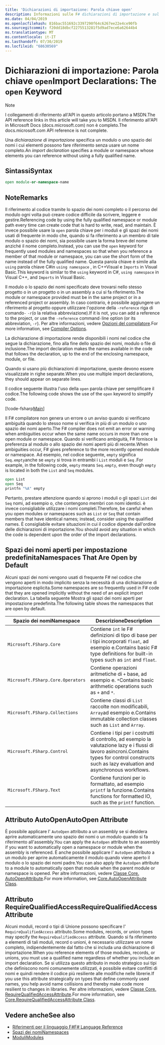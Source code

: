 ```yaml
---
title: 'Dichiarazioni di importazione: Parola chiave open'
description: Informazioni sulle F# dichiarazioni di importazione e sul modo in cui specificano un modulo o uno spazio dei nomi i cui elementi possono fare riferimento senza usare un nome completo.
ms.date: 04/04/2019
ms.openlocfilehash: 816bac551692c3397290f64c6267ee22e4ce90fb
ms.sourcegitcommit: f20dd18dbcf2275513281f5d9ad7ece6a62644b4
ms.translationtype: MT
ms.contentlocale: it-IT
ms.lasthandoff: 07/30/2019
ms.locfileid: "68630569"
---
```

# <a name="import-declarations-the-open-keyword"></a><span data-ttu-id="5a45f-103">Dichiarazioni di importazione: Parola chiave `open`</span><span class="sxs-lookup"><span data-stu-id="5a45f-103">Import Declarations: The `open` Keyword</span></span>

> [!NOTE]
> <span data-ttu-id="5a45f-104">I collegamenti di riferimento all'API in questo articolo portano a MSDN.</span><span class="sxs-lookup"><span data-stu-id="5a45f-104">The API reference links in this article will take you to MSDN.</span></span>  <span data-ttu-id="5a45f-105">Il riferimento all'API in Microsoft Docs (docs.microsoft.com) non è completo.</span><span class="sxs-lookup"><span data-stu-id="5a45f-105">The docs.microsoft.com API reference is not complete.</span></span>

<span data-ttu-id="5a45f-106">Una *dichiarazione di importazione* specifica un modulo o uno spazio dei nomi i cui elementi possono fare riferimento senza usare un nome completo.</span><span class="sxs-lookup"><span data-stu-id="5a45f-106">An *import declaration* specifies a module or namespace whose elements you can reference without using a fully qualified name.</span></span>

## <a name="syntax"></a><span data-ttu-id="5a45f-107">Sintassi</span><span class="sxs-lookup"><span data-stu-id="5a45f-107">Syntax</span></span>

```fsharp
open module-or-namespace-name
```

## <a name="remarks"></a><span data-ttu-id="5a45f-108">Note</span><span class="sxs-lookup"><span data-stu-id="5a45f-108">Remarks</span></span>

<span data-ttu-id="5a45f-109">Il riferimento al codice tramite lo spazio dei nomi completo o il percorso del modulo ogni volta può creare codice difficile da scrivere, leggere e gestire.</span><span class="sxs-lookup"><span data-stu-id="5a45f-109">Referencing code by using the fully qualified namespace or module path every time can create code that is hard to write, read, and maintain.</span></span> <span data-ttu-id="5a45f-110">È invece possibile usare la `open` parola chiave per i moduli e gli spazi dei nomi usati di frequente in modo che, quando si fa riferimento a un membro di tale modulo o spazio dei nomi, sia possibile usare la forma breve del nome anziché il nome completo.</span><span class="sxs-lookup"><span data-stu-id="5a45f-110">Instead, you can use the `open` keyword for frequently used modules and namespaces so that when you reference a member of that module or namespace, you can use the short form of the name instead of the fully qualified name.</span></span> <span data-ttu-id="5a45f-111">Questa parola chiave è simile alla `using` parola chiave C#in `using namespace` , in C++Visual e `Imports` in Visual Basic.</span><span class="sxs-lookup"><span data-stu-id="5a45f-111">This keyword is similar to the `using` keyword in C#, `using namespace` in Visual C++, and `Imports` in Visual Basic.</span></span>

<span data-ttu-id="5a45f-112">Il modulo o lo spazio dei nomi specificato deve trovarsi nello stesso progetto o in un progetto o in un assembly a cui si fa riferimento.</span><span class="sxs-lookup"><span data-stu-id="5a45f-112">The module or namespace provided must be in the same project or in a referenced project or assembly.</span></span> <span data-ttu-id="5a45f-113">In caso contrario, è possibile aggiungere un riferimento al progetto oppure utilizzare l'opzione della `-reference` riga di comando`-` `-r`(o la relativa abbreviazione).</span><span class="sxs-lookup"><span data-stu-id="5a45f-113">If it is not, you can add a reference to the project, or use the `-reference` command`-`line option (or its abbreviation, `-r`).</span></span> <span data-ttu-id="5a45f-114">Per altre informazioni, vedere [Opzioni del compilatore](compiler-options.md).</span><span class="sxs-lookup"><span data-stu-id="5a45f-114">For more information, see [Compiler Options](compiler-options.md).</span></span>

<span data-ttu-id="5a45f-115">La dichiarazione di importazione rende disponibili i nomi nel codice che segue la dichiarazione, fino alla fine dello spazio dei nomi, modulo o file di inclusione.</span><span class="sxs-lookup"><span data-stu-id="5a45f-115">The import declaration makes the names available in the code that follows the declaration, up to the end of the enclosing namespace, module, or file.</span></span>

<span data-ttu-id="5a45f-116">Quando si usano più dichiarazioni di importazione, queste devono essere visualizzate in righe separate.</span><span class="sxs-lookup"><span data-stu-id="5a45f-116">When you use multiple import declarations, they should appear on separate lines.</span></span>

<span data-ttu-id="5a45f-117">Il codice seguente illustra l'uso della `open` parola chiave per semplificare il codice.</span><span class="sxs-lookup"><span data-stu-id="5a45f-117">The following code shows the use of the `open` keyword to simplify code.</span></span>

[!code-fsharp[Main](~/samples/snippets/fsharp/lang-ref-2/snippet6801.fs)]

<span data-ttu-id="5a45f-118">Il F# compilatore non genera un errore o un avviso quando si verificano ambiguità quando lo stesso nome si verifica in più di un modulo o uno spazio dei nomi aperto.</span><span class="sxs-lookup"><span data-stu-id="5a45f-118">The F# compiler does not emit an error or warning when ambiguities occur when the same name occurs in more than one open module or namespace.</span></span> <span data-ttu-id="5a45f-119">Quando si verificano ambiguità, F# fornisce la preferenza al modulo o allo spazio dei nomi aperti più di recente.</span><span class="sxs-lookup"><span data-stu-id="5a45f-119">When ambiguities occur, F# gives preference to the more recently opened module or namespace.</span></span> <span data-ttu-id="5a45f-120">Ad esempio, nel codice seguente, `empty` significa `Seq.empty`anche se `empty` si trova in entrambi i `List` moduli e `Seq` .</span><span class="sxs-lookup"><span data-stu-id="5a45f-120">For example, in the following code, `empty` means `Seq.empty`, even though `empty` is located in both the `List` and `Seq` modules.</span></span>

```fsharp
open List
open Seq
printfn "%A" empty
```

<span data-ttu-id="5a45f-121">Pertanto, prestare attenzione quando si aprono i moduli o gli spazi `List` dei `Seq` nomi, ad esempio o, che contengono membri con nomi identici. è invece consigliabile utilizzare i nomi completi.</span><span class="sxs-lookup"><span data-stu-id="5a45f-121">Therefore, be careful when you open modules or namespaces such as `List` or `Seq` that contain members that have identical names; instead, consider using the qualified names.</span></span> <span data-ttu-id="5a45f-122">È consigliabile evitare situazioni in cui il codice dipende dall'ordine delle dichiarazioni di importazione.</span><span class="sxs-lookup"><span data-stu-id="5a45f-122">You should avoid any situation in which the code is dependent upon the order of the import declarations.</span></span>

## <a name="namespaces-that-are-open-by-default"></a><span data-ttu-id="5a45f-123">Spazi dei nomi aperti per impostazione predefinita</span><span class="sxs-lookup"><span data-stu-id="5a45f-123">Namespaces That Are Open by Default</span></span>

<span data-ttu-id="5a45f-124">Alcuni spazi dei nomi vengono usati di frequente F# nel codice che vengono aperti in modo implicito senza la necessità di una dichiarazione di importazione esplicita.</span><span class="sxs-lookup"><span data-stu-id="5a45f-124">Some namespaces are so frequently used in F# code that they are opened implicitly without the need of an explicit import declaration.</span></span> <span data-ttu-id="5a45f-125">La tabella seguente Mostra gli spazi dei nomi aperti per impostazione predefinita.</span><span class="sxs-lookup"><span data-stu-id="5a45f-125">The following table shows the namespaces that are open by default.</span></span>

|<span data-ttu-id="5a45f-126">Spazio dei nomi</span><span class="sxs-lookup"><span data-stu-id="5a45f-126">Namespace</span></span>|<span data-ttu-id="5a45f-127">Descrizione</span><span class="sxs-lookup"><span data-stu-id="5a45f-127">Description</span></span>|
|---------|-----------|
|`Microsoft.FSharp.Core`|<span data-ttu-id="5a45f-128">Contiene `int` le F# definizioni di tipo di base per i tipi incorporati `float`, ad esempio e.</span><span class="sxs-lookup"><span data-stu-id="5a45f-128">Contains basic F# type definitions for built-in types such as `int` and `float`.</span></span>|
|`Microsoft.FSharp.Core.Operators`|<span data-ttu-id="5a45f-129">Contiene operazioni aritmetiche di `+` base, ad esempio e. `*`</span><span class="sxs-lookup"><span data-stu-id="5a45f-129">Contains basic arithmetic operations such as `+` and `*`.</span></span>|
|`Microsoft.FSharp.Collections`|<span data-ttu-id="5a45f-130">Contiene classi di `List` raccolte non modificabili, `Array`ad esempio e.</span><span class="sxs-lookup"><span data-stu-id="5a45f-130">Contains immutable collection classes such as `List` and `Array`.</span></span>|
|`Microsoft.FSharp.Control`|<span data-ttu-id="5a45f-131">Contiene i tipi per i costrutti di controllo, ad esempio la valutazione lazy e i flussi di lavoro asincroni.</span><span class="sxs-lookup"><span data-stu-id="5a45f-131">Contains types for control constructs such as lazy evaluation and asynchronous workflows.</span></span>|
|`Microsoft.FSharp.Text`|<span data-ttu-id="5a45f-132">Contiene funzioni per io formattato, ad esempio `printf` la funzione.</span><span class="sxs-lookup"><span data-stu-id="5a45f-132">Contains functions for formatted IO, such as the `printf` function.</span></span>|

## <a name="autoopen-attribute"></a><span data-ttu-id="5a45f-133">Attributo AutoOpen</span><span class="sxs-lookup"><span data-stu-id="5a45f-133">AutoOpen Attribute</span></span>

<span data-ttu-id="5a45f-134">È possibile applicare l' `AutoOpen` attributo a un assembly se si desidera aprire automaticamente uno spazio dei nomi o un modulo quando si fa riferimento all'assembly.</span><span class="sxs-lookup"><span data-stu-id="5a45f-134">You can apply the `AutoOpen` attribute to an assembly if you want to automatically open a namespace or module when the assembly is referenced.</span></span> <span data-ttu-id="5a45f-135">È anche possibile applicare l' `AutoOpen` attributo a un modulo per aprire automaticamente il modulo quando viene aperto il modulo o lo spazio dei nomi padre.</span><span class="sxs-lookup"><span data-stu-id="5a45f-135">You can also apply the `AutoOpen` attribute to a module to automatically open that module when the parent module or namespace is opened.</span></span> <span data-ttu-id="5a45f-136">Per altre informazioni, vedere [Classe Core. AutoOpenAttribute](https://msdn.microsoft.com/visualfsharpdocs/conceptual/core.autoopenattribute-class-%5bfsharp%5d).</span><span class="sxs-lookup"><span data-stu-id="5a45f-136">For more information, see [Core.AutoOpenAttribute Class](https://msdn.microsoft.com/visualfsharpdocs/conceptual/core.autoopenattribute-class-%5bfsharp%5d).</span></span>

## <a name="requirequalifiedaccess-attribute"></a><span data-ttu-id="5a45f-137">Attributo RequireQualifiedAccess</span><span class="sxs-lookup"><span data-stu-id="5a45f-137">RequireQualifiedAccess Attribute</span></span>

<span data-ttu-id="5a45f-138">Alcuni moduli, record o tipi di Unione possono specificare l' `RequireQualifiedAccess` attributo.</span><span class="sxs-lookup"><span data-stu-id="5a45f-138">Some modules, records, or union types may specify the `RequireQualifiedAccess` attribute.</span></span> <span data-ttu-id="5a45f-139">Quando si fa riferimento a elementi di tali moduli, record o unioni, è necessario utilizzare un nome completo, indipendentemente dal fatto che si includa una dichiarazione di importazione.</span><span class="sxs-lookup"><span data-stu-id="5a45f-139">When you reference elements of those modules, records, or unions, you must use a qualified name regardless of whether you include an import declaration.</span></span> <span data-ttu-id="5a45f-140">Se si utilizza questo attributo in modo strategico sui tipi che definiscono nomi comunemente utilizzati, è possibile evitare conflitti di nomi e quindi rendere il codice più resiliente alle modifiche nelle librerie.</span><span class="sxs-lookup"><span data-stu-id="5a45f-140">If you use this attribute strategically on types that define commonly used names, you help avoid name collisions and thereby make code more resilient to changes in libraries.</span></span> <span data-ttu-id="5a45f-141">Per altre informazioni, vedere [Classe Core. RequireQualifiedAccessAttribute](https://msdn.microsoft.com/visualfsharpdocs/conceptual/core.requirequalifiedaccessattribute-class-%5Bfsharp%5D).</span><span class="sxs-lookup"><span data-stu-id="5a45f-141">For more information, see [Core.RequireQualifiedAccessAttribute Class](https://msdn.microsoft.com/visualfsharpdocs/conceptual/core.requirequalifiedaccessattribute-class-%5Bfsharp%5D).</span></span>

## <a name="see-also"></a><span data-ttu-id="5a45f-142">Vedere anche</span><span class="sxs-lookup"><span data-stu-id="5a45f-142">See also</span></span>

- [<span data-ttu-id="5a45f-143">Riferimenti per il linguaggio F#</span><span class="sxs-lookup"><span data-stu-id="5a45f-143">F# Language Reference</span></span>](index.md)
- [<span data-ttu-id="5a45f-144">Spazi dei nomi</span><span class="sxs-lookup"><span data-stu-id="5a45f-144">Namespaces</span></span>](namespaces.md)
- [<span data-ttu-id="5a45f-145">Moduli</span><span class="sxs-lookup"><span data-stu-id="5a45f-145">Modules</span></span>](modules.md)
